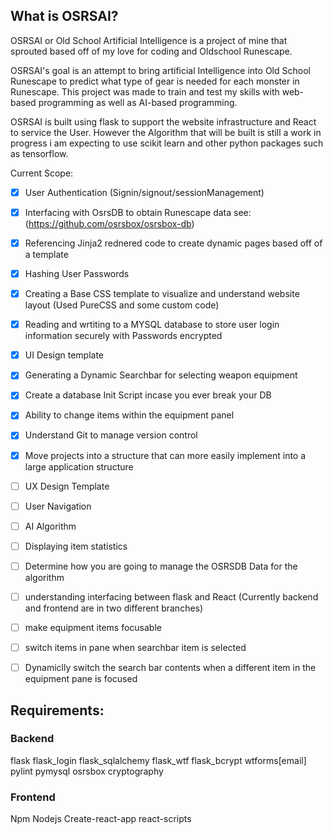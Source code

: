 ## What is OSRSAI?

OSRSAI or Old School Artificial Intelligence is a project of mine that sprouted based off of my love for coding and Oldschool Runescape.

OSRSAI's goal is an attempt to bring artificial Intelligence into Old School Runescape to predict what type of gear is needed for each monster in Runescape. This project was made to train and test my skills with web-based programming as well as AI-based programming.

OSRSAI is built using flask to support the website infrastructure and React to service the User.
However the Algorithm that will be built is still a work in progress i am expecting to use scikit learn and other python packages such as tensorflow.

Current Scope:

- [x] User Authentication (Signin/signout/sessionManagement)
- [X] Interfacing with OsrsDB to obtain Runescape data see: (https://github.com/osrsbox/osrsbox-db)
- [X] Referencing Jinja2 rednered code to create dynamic pages based off of a template
- [X] Hashing User Passwords
- [X] Creating a Base CSS template to visualize and understand website layout (Used PureCSS and some custom code)
- [X] Reading and wrtiting to a MYSQL database to store user login information securely with Passwords encrypted
- [X] UI Design template
- [X] Generating a Dynamic Searchbar for selecting weapon equipment 
- [X] Create a database Init Script incase you ever break your DB
- [X] Ability to change items within the equipment panel 
- [X] Understand Git to manage version control 
- [X] Move projects into a structure that can more easily implement into a large application structure
- [ ] UX Design Template
- [ ] User Navigation
- [ ] AI Algorithm
- [ ] Displaying item statistics
- [ ] Determine how you are going to manage the OSRSDB Data for the algorithm 
- [ ] understanding interfacing between flask and React (Currently backend and frontend are in two different branches)
- [ ] make equipment items focusable
- [ ] switch items in pane when searchbar item is selected
- [ ] Dynamiclly switch the search bar contents when a different item in the equipment pane is focused 
      
      
## Requirements:

### Backend
flask
flask_login
flask_sqlalchemy
flask_wtf
flask_bcrypt
wtforms[email]
pylint
pymysql
osrsbox
cryptography

### Frontend
Npm
Nodejs
Create-react-app
react-scripts
